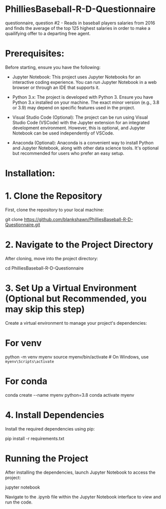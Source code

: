 # PhilliesBaseball-R-D-Questionnaire
questionnaire, question #2 - Reads in baseball players salaries from 2016 and finds the average of the top 125 highest salaries in order to make a quailifying offer to a departing free agent. 

# Prerequisites:

Before starting, ensure you have the following:

* Jupyter Notebook: This project uses Jupyter Notebooks for an interactive coding experience. You can run Jupyter Notebook in a web browser or through an IDE that supports it.

* Python 3.x: The project is developed with Python 3. Ensure you have Python 3.x installed on your machine. The exact minor version (e.g., 3.8 or 3.9) may depend on specific features used in the project.

* Visual Studio Code (Optional): The project can be run using Visual Studio Code (VSCode) with the Jupyter extension for an integrated development environment. However, this is optional, and Jupyter Notebook can be used independently of VSCode.

* Anaconda (Optional): Anaconda is a convenient way to install Python and Jupyter Notebook, along with other data science tools. It's optional but recommended for users who prefer an easy setup.


# Installation: 

# 1. Clone the Repository

First, clone the repository to your local machine:

git clone https://github.com/blankshawn/PhilliesBaseball-R-D-Questionnaire.git

# 2. Navigate to the Project Directory

After cloning, move into the project directory:

cd PhilliesBaseball-R-D-Questionnaire

# 3. Set Up a Virtual Environment (Optional but Recommended, you may skip this step)

Create a virtual environment to manage your project's dependencies:

# For venv
python -m venv myenv
source myenv/bin/activate  # On Windows, use `myenv\Scripts\activate`

# For conda
conda create --name myenv python=3.8
conda activate myenv

# 4. Install Dependencies

Install the required dependencies using pip:

pip install -r requirements.txt

# Running the Project

After installing the dependencies, launch Jupyter Notebook to access the project:

jupyter notebook

Navigate to the .ipynb file within the Jupyter Notebook interface to view and run the code.